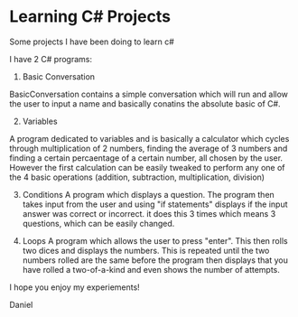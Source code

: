 # Learning C# Projects
 Some projects I have been doing to learn c#

 I have 2 C# programs:

 1. Basic Conversation

 BasicConversation contains a simple conversation which will run and allow the user to input a name and basically conatins the absolute basic of C#.

 2. Variables
 
 A program dedicated to variables and is basically a calculator which cycles through multiplication of 2 numbers, finding the average of 3 numbers and finding a certain percaentage of a certain number, all chosen by the user. However the first calculation can be easily tweaked to perform any one of the 4 basic operations (addition, subtraction, multiplication, division)
 
3. Conditions
A program which displays a question. The program then takes input from the user and using "if statements" displays if the input answer was correct or incorrect. it does this 3 times which means 3 questions, which can be easily changed.

4. Loops
A program which allows the user to press "enter". This then rolls two dices and displays the numbers. This is repeated until the two numbers rolled are the same before the program then displays that you have rolled a two-of-a-kind and even shows the number of attempts.


I hope you enjoy my experiements!

Daniel
